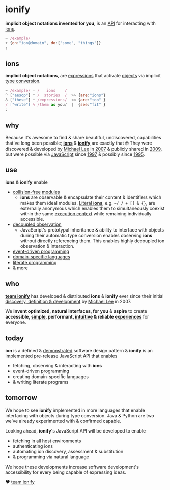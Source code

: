 # ionify

**implicit object notations invented for you**, is an [API](https://en.wikipedia.org/wiki/API) for interacting with [ions](https://github.com/ionify/ionify/blob/public/info/ion.md).

```javascript
~ /example/
+ {on:"ion@domain", do:["some", "things"]}
;
```

## ions

**implicit object notations**, are [expressions](https://en.wikipedia.org/wiki/Expression_(computer_science)) that activate [objects](https://en.wikipedia.org/wiki/Object_(computer_science)) via implicit [type conversion](https://en.wikipedia.org/wiki/Type_conversion).

```javascript
~ /example/ - /   ions    /
^ ["aesop"] * /  stories  /  >> {are:"ions"}
& ["these"] + /expressions/  << {are:"too" }
/ ["write"] % /them as you/  |  {see:"fit" }
;
```


## why

Because it's awesome to find & share beautiful, undiscovered, capabilities that've long been possible; **[ions](https://github.com/ionify/ionify/blob/public/info/ion.md)** & **[ionify](https://github.com/ionify/ionify/)** are exactly that 🤓 They were discovered & developed by [Michael Lee](http://twitter.com/iskitz) in [2007](https://github.com/ionify/ionify/blob/public/info/story.md) & publicly shared in [2009](http://www.slideshare.net/iskitz/using-jsonxd-for-crossdomain-json-exchange), but were possible via [JavaScript](https://en.wikipedia.org/wiki/JavaScript) since [1997](http://www.ecma-international.org/publications/files/ECMA-ST-ARCH/ECMA-262,%201st%20edition,%20June%201997.pdf) & possibly since [1995](https://web.archive.org/web/20070916144913/http://wp.netscape.com/newsref/pr/newsrelease67.html).


## use

**ions** & **ionify** enable

+ [collision-free](https://en.wikipedia.org/wiki/Name_collision) [modules](https://en.wikipedia.org/wiki/Modular_programming)
    + **ions** are observable & encapsulate their content & identifiers which makes them ideal modules. [Literal **ions**](https://github.com/ionify/ionify/blob/public/info/ion.md#form), e.g. `~/ / + [] & {}`, are externally anonymous which enables them to simultaneously coexist within the same [execution context](http://www.ecma-international.org/ecma-262/6.0/index.html#sec-execution-contexts) while remaining individually accessible.
+ [decoupled observation](https://en.wikipedia.org/wiki/Observer_pattern)
    + JavaScript's prototypal inheritance & ability to interface with objects during their automatic type conversion enables observing **ions** without directly referencing them. This enables highly decoupled ion observation & interaction.
+ [event-driven programming](https://en.wikipedia.org/wiki/Event-driven_programming)
+ [domain-specific languages](https://en.wikipedia.org/wiki/Domain-specific_language)
+ [literate programming](https://en.wikipedia.org/wiki/Literate_programming)
+ & more


## who

**[team ionify](https://github.com/orgs/ionify/people)** has developed & distributed **ions** & **ionify** ever since their initial [discovery, definition & development](https://github.com/ionify/ionify/blob/public/info/story.md) by [Michael Lee](http://twitter.com/iskitz) in 2007.

We **invent optimized, natural interfaces, for you** & **aspire** to create **accessible, [simple](https://rawgit.com/ionified/anemojii-ions.iskitz.net/public/), performant, [intuitive](https://github.com/ionified/jeni-ions.iskitz.net/blob/public/jeni.play.js) & reliable [experiences](http://ionified.net)**
for everyone.


## today

**ion** is a defined & [demonstrated](http://ionified.net/) software design pattern & **ionify** is an implemented pre-release JavaScript API that enables

+ fetching, observing & interacting with **ions**
+ event-driven programming
+ creating domain-specific languages
+ & writing literate programs


## tomorrow

We hope to see **ionify** implemented in more languages that enable interfacing with objects during type conversion. Java & Python are two we've already experimented with & confirmed capable.

Looking ahead, **ionify**'s JavaScript API will be developed to enable

+ fetching in all host environments
+ authenticating ions
+ automating ion discovery, assessment & substitution
+ & programming via natural language

We hope these developments increase software development's accessibility for every being capable of expressing ideas.

❤️ [team ionify](https://github.com/orgs/ionify/people)